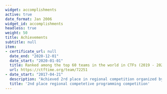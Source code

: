 ```yaml
---
widget: accomplishments
active: true
date_format: Jan 2006
widget_id: accomplishments
headless: true
weight: 50
title: Achievements
subtitle: null
item:
- certificate_url: null
  date_end: "2020-12-01"
  date_start: "2020-01-01"
  title: Ranked among the top 60 teams in the world in CTFs (2019 - 2020)
  url: https://ctftime.org/team/72251
- date_start: "2017-04-21"
  description: "Achieved 2rd place in regional competition organized by Regional Commissary for Education in Sousse"
  title: '2nd place regional competetive programming competition'
---
```

